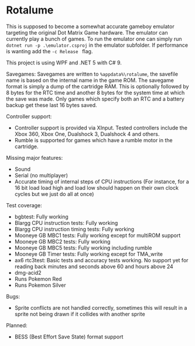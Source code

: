 # Rotalume

This is supposed to become a somewhat accurate gameboy emulator targeting the original Dot Matrix Game hardware. The emulator can currently play a bunch of games.
To run the emulator one can simply run ```dotnet run -p .\emulator.csproj``` in the emulator subfolder. If performance is wanting add the ```-c Release ``` flag.

This project is using WPF and .NET 5 with C# 9.

Savegames:
Savegames are written to ```%appdata%\rotalume```, the savefile name is based on the internal name in the game ROM.
The savegame format is simply a dump of the cartridge RAM. This is optionally followed by 8 bytes for the RTC time and another 8 bytes for the system time at which the save was made. Only games which specify both an RTC and a battery backup get these last 16 bytes saved.

Controller support:
- Controller support is provided via XInput. Tested controllers include the Xbox 360, Xbox One, Dualshock 3, Dualshock 4 and others. 
- Rumble is supported for games which have a rumble motor in the cartridge.

Missing major features:
- Sound
- Serial (no multiplayer)
- Accurate timing of internal steps of CPU instructions (For instance, for a 16 bit load load high and load low should happen on their own clock cycles but we just do all at once)

Test coverage:
- bgbtest: Fully working
- Blargg CPU instruction tests: Fully working
- Blargg CPU instruction timing tests: Fully working
- Mooneye GB MBC1 tests: Fully working except for multiROM support
- Mooneye GB MBC2 tests: Fully working
- Mooneye GB MBC5 tests: Fully working including rumble
- Mooneye GB Timer tests: Fully working except for TMA_write
- ax6 rtc3test: Basic tests and accuracy tests working. No support yet for reading back minutes and seconds above 60 and hours above 24
- dmg-acid2
- Runs Pokemon Red
- Runs Pokemon Silver

Bugs:
- Sprite conflicts are not handled correctly, sometimes this will result in a sprite not being drawn if it collides with another sprite

Planned:
- BESS (Best Effort Save State) format support
